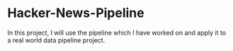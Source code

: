 # Hacker-News-Pipeline
In this project, I will use the pipeline which I have worked on and apply it to a real world data pipeline project.
